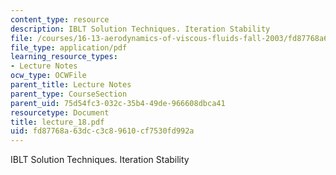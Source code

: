 ```yaml
---
content_type: resource
description: IBLT Solution Techniques. Iteration Stability
file: /courses/16-13-aerodynamics-of-viscous-fluids-fall-2003/fd87768a63dcc3c89610cf7530fd992a_lecture_18.pdf
file_type: application/pdf
learning_resource_types:
- Lecture Notes
ocw_type: OCWFile
parent_title: Lecture Notes
parent_type: CourseSection
parent_uid: 75d54fc3-032c-35b4-49de-966608dbca41
resourcetype: Document
title: lecture_18.pdf
uid: fd87768a-63dc-c3c8-9610-cf7530fd992a
---
```

IBLT Solution Techniques. Iteration Stability

